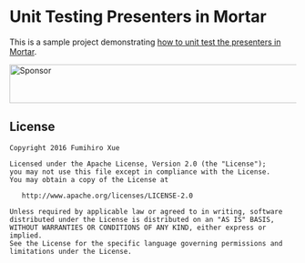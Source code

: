 Unit Testing Presenters in Mortar
=================================

This is a sample project demonstrating [how to unit test the presenters in Mortar](https://medium.com/@xfumihiro/unit-testing-presenters-in-mortar-826d2c461abf#.shkihd8iv).

<a target='_blank' rel='nofollow' href='https://app.codesponsor.io/link/cu1HheDZfnqZS4YAy7Hf8bGU/xfumihiro/UnitTestMortar'>
  <img alt='Sponsor' width='888' height='68' src='https://app.codesponsor.io/embed/cu1HheDZfnqZS4YAy7Hf8bGU/xfumihiro/UnitTestMortar.svg' />
</a>

License
-------

    Copyright 2016 Fumihiro Xue

    Licensed under the Apache License, Version 2.0 (the "License");
    you may not use this file except in compliance with the License.
    You may obtain a copy of the License at

       http://www.apache.org/licenses/LICENSE-2.0

    Unless required by applicable law or agreed to in writing, software
    distributed under the License is distributed on an "AS IS" BASIS,
    WITHOUT WARRANTIES OR CONDITIONS OF ANY KIND, either express or implied.
    See the License for the specific language governing permissions and
    limitations under the License.
